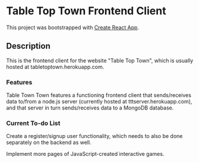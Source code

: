 # Table Top Town Frontend Client

This project was bootstrapped with [Create React App](https://github.com/facebook/create-react-app).

## Description

This is the frontend client for the website "Table Top Town", which is usually hosted at tabletoptown.herokuapp.com.

### Features

Table Town Town features a functioning frontend client that sends/receives data to/from a node.js server (currently hosted at tttserver.herokuapp.com), and that server in turn sends/receives data to a MongoDB database.

### Current To-do List

Create a register/signup user functionality, which needs to also be done separately on the backend as well.

Implement more pages of JavaScript-created interactive games.